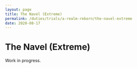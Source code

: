 ```yaml
---
layout: page
title: The Navel (Extreme)
permalink: /duties/trials/a-realm-reborn/the-navel-extreme
date: 2020-08-17
---
```


# The Navel (Extreme)

Work in progress.
